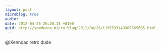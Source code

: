 ```yaml
---
layout: post
microblog: true
audio: 
date: 2012-04-26 20:20:15 +0100
guid: http://samdeane.micro.blog/2012/04/26/t195593149987569665.html
---
```

@iKenndac retro dude
